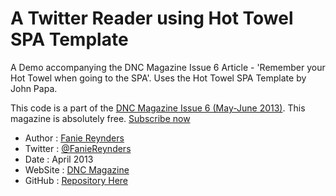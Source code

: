 A Twitter Reader using Hot Towel SPA Template
========================

A Demo accompanying the DNC Magazine Issue 6 Article - 'Remember your Hot Towel when going to the SPA'. Uses the Hot Towel SPA Template by John Papa.

This code is a part of the [DNC Magazine Issue 6 (May-June 2013)](http://www.dotnetcurry.com/magazine/dnc-magazine-issue6.aspx). This magazine is absolutely free. [Subscribe now](http://www.dotnetcurry.com/magazine)

* Author  : [Fanie Reynders](http://www.dotnetcurry.com/)
* Twitter : [@FanieReynders](http://www.twitter.com/suprotimagarwal)
* Date    : April 2013
* WebSite : [DNC Magazine](http://www.dncmagazine.com)
* GitHub  : [Repository Here](https://github.com/dotnetcurry/hot-towel-demo-dncmag-06)
